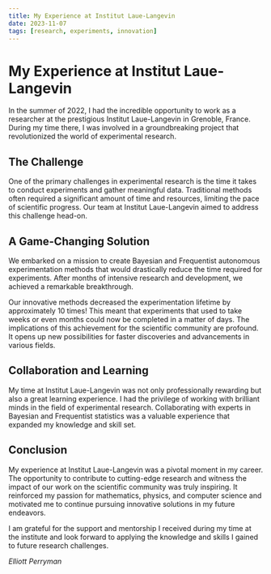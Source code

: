```yaml
---
title: My Experience at Institut Laue-Langevin
date: 2023-11-07
tags: [research, experiments, innovation]
---
```


# My Experience at Institut Laue-Langevin

In the summer of 2022, I had the incredible opportunity to work as a researcher at the prestigious Institut Laue-Langevin in Grenoble, France. During my time there, I was involved in a groundbreaking project that revolutionized the world of experimental research.

## The Challenge

One of the primary challenges in experimental research is the time it takes to conduct experiments and gather meaningful data. Traditional methods often required a significant amount of time and resources, limiting the pace of scientific progress. Our team at Institut Laue-Langevin aimed to address this challenge head-on.

## A Game-Changing Solution

We embarked on a mission to create Bayesian and Frequentist autonomous experimentation methods that would drastically reduce the time required for experiments. After months of intensive research and development, we achieved a remarkable breakthrough.

Our innovative methods decreased the experimentation lifetime by approximately 10 times! This meant that experiments that used to take weeks or even months could now be completed in a matter of days. The implications of this achievement for the scientific community are profound. It opens up new possibilities for faster discoveries and advancements in various fields.

## Collaboration and Learning

My time at Institut Laue-Langevin was not only professionally rewarding but also a great learning experience. I had the privilege of working with brilliant minds in the field of experimental research. Collaborating with experts in Bayesian and Frequentist statistics was a valuable experience that expanded my knowledge and skill set.

## Conclusion

My experience at Institut Laue-Langevin was a pivotal moment in my career. The opportunity to contribute to cutting-edge research and witness the impact of our work on the scientific community was truly inspiring. It reinforced my passion for mathematics, physics, and computer science and motivated me to continue pursuing innovative solutions in my future endeavors.

I am grateful for the support and mentorship I received during my time at the institute and look forward to applying the knowledge and skills I gained to future research challenges.

*Elliott Perryman*

